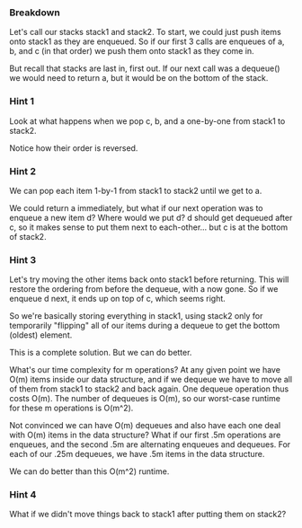 ### Breakdown
    
Let's call our stacks stack1 and stack2. To start, we could just push items onto stack1 as they are 
enqueued. So if our first 3 calls are enqueues of a, b, and c (in that order) we push them onto stack1 
as they come in.

But recall that stacks are last in, first out. If our next call was a dequeue() we would need to return 
a, but it would be on the bottom of the stack. 

### Hint 1

Look at what happens when we pop c, b, and a one-by-one from stack1 to stack2.

Notice how their order is reversed.

### Hint 2

We can pop each item 1-by-1 from stack1 to stack2 until we get to a.

We could return a immediately, but what if our next operation was to enqueue a new item d? Where would 
we put d? d should get dequeued after c, so it makes sense to put them next to each-other... but c is 
at the bottom of stack2.

### Hint 3

Let's try moving the other items back onto stack1 before returning. This will restore the ordering from 
before the dequeue, with a now gone. So if we enqueue d next, it ends up on top of c, which seems right.

So we're basically storing everything in stack1, using stack2 only for temporarily "flipping" all of 
our items during a dequeue to get the bottom (oldest) element.

This is a complete solution. But we can do better.

What's our time complexity for m operations? At any given point we have O(m) items inside our data 
structure, and if we dequeue we have to move all of them from stack1 to stack2 and back again. One 
dequeue operation thus costs O(m). The number of dequeues is O(m), so our worst-case runtime for these 
m operations is O(m^2).

Not convinced we can have O(m) dequeues and also have each one deal with O(m) items in the data 
structure? What if our first .5m operations are enqueues, and the second .5m are alternating enqueues 
and dequeues. For each of our .25m dequeues, we have .5m items in the data structure.

We can do better than this O(m^2) runtime.

### Hint 4

What if we didn't move things back to stack1 after putting them on stack2?

